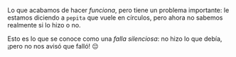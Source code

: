 Lo que acabamos de hacer _funciona_, pero tiene un problema importante: le estamos diciendo a `pepita` que vuele en círculos, pero ahora no sabemos realmente si lo hizo o no. 

Esto es lo que se conoce como una _falla silenciosa_: no hizo lo que debía, ¡pero no nos avisó que falló! :pensive: